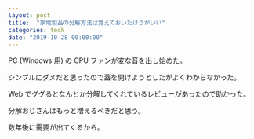 ```yaml
---
layout: post
title:  "家電製品の分解方法は覚えておいたほうがいい"
categories: tech
date: "2019-10-28 00:00:00"
---
```


PC (Windows 用) の CPU ファンが変な音を出し始めた。

シンプルにダメだと思ったので蓋を開けようとしたがよくわからなかった。

Web でググるとなんとか分解してくれているレビューがあったので助かった。

分解おじさんはもっと増えるべきだと思う。

数年後に需要が出てくるから。
